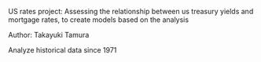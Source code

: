 US rates project: Assessing the relationship between us treasury yields 
and mortgage rates, to create models based on the analysis

Author: Takayuki Tamura

Analyze historical data since 1971

